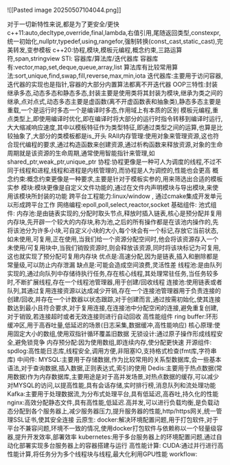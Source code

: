 ![[Pasted image 20250507104044.png]]

对于一切新特性来说,都是为了更安全/更快
c++11:auto,decltype,override,final,lambda,右值引用,尾随返回类型,constexpr,统一初始化,nullptr,typedef,using,rangefor,强制转换(const_cast,static_cast),完美转发,变参模板
c++20:协程,模块,模板元编程,概念约束,三路运算符,span,stringview
STl: 容器库/算法库/迭代器库
容器库有:vector,map,set,deque,queue,array,list
算法库有比较常用算法:sort,unique,find,swap,fill,reverse,max,min,iota
迭代器库:主要用于访问容器,迭代器的实现也是指针,容器的大部分内置算法都离不开迭代器
OOP三特性:封装继承多态,动态多态和静态多态,封装主要是使用类将其封装为模块,继承为类之间的继承,点对点式,动态多态主要是虚函数(离不开虚函数表和抽象类),静态多态主要是重载,一个是运行时多态一个是编译时多态,作用域上有本质的区别
模板元编程,重点类型上,即使用编译时优化,即在编译时将大部分的运行时指令转移到编译时运行,大大缩减响应速度,其中以模板特征作为类型特征,即通过类型之间的运算,也算是比较抽象了,大部分的类模板都是is_开头
RAII内存管理:使用对象来管理资源,这也符合现代编程的要求,通过构造函数来创建资源,通过析构函数来释放资源,对象的生命周期就是该资源的生命周期,通常使用智能指针来管理,如shared_ptr,weak_ptr,unique_ptr
协程:协程更像是一种可人为调度的线程,不过不同于线程和进程,线程和进程是内核管理的,而协程是人为调控的,性能也会更高
概念约束:概念约束更像是一种要求,主要是针对于模板实参的,用来筛选出合适的模板实参
模块:模块更像是自定义文件功能的,通过在文件内声明模块与导出模块,来使用该模块所封装的功能
跨平台工程能力:linux/window , 通过cmake集成开发单元以形成跨平台工作
网络编程:epoll,poll,select,reactor,socket
	基础组件:
池式组件:
	内存池:是由链表实现的,分配时取头节点,释放时插入链表,核心是预分配并复用内存块,先开辟一个较大的内存块,称为池,之后的所有操作都是在该池内操作的,先将该池分为许多小块,可自定义小块的大小,每个块会有一个标记,存放它当前状态,如未使用,可复用,正在使用,当我们给一个资源分配空间时,他会将该资源存入一个未使用/可复用块中,当我们销毁资源时,则会释放该资源,同时将该块标记为可复用,这也就实现了预分配可复用内存块
	优点是:高速分配,因为是链表,插入和删除都是常量级,可以防止内存泄漏
	缺点是:可能会造成空间浪费,灵活性差
	线程池:是由队列实现的,通过向队列中存储待执行任务,存在核心线程,其处理常驻任务,当任务较多时,不断扩展线程,存在一个线程池管理器,用于创建/回收线程
	连接池:使用链表或者队列,其通过复用连接资源以达成减少开销,存在一个连接池管理器用于负责连接的创建/回收,并存在一个计数器以状态跟踪,对于创建而言,通过按需初始化,使其连接数达到最小且符合要求,对于复用连接,在连接池中分配空闲的连接,避免重复创建,对于销毁,若连接超时或者无效连接则进行自动回收
高性能组件
	ring buffer:环形缓冲区,用于高吞吐量,低延迟的场景(日志采集,数据缓冲,高性能响应)
	核心原理:使用固定大小的数组,使用双指针循环覆盖旧数据
	无锁设计:通过原子操作形成线程安全,避免锁竞争
	内存预分配:因为使用数组,即连续内存,使分配更快速
开源组件:
	spdlog:高性能日志库,线程安全,调用方便,非阻塞IO,支持格式检查(fmt库,字符串库)
中间件:
	MYSQL:主要用于存储数据,作为比较常用的关系型数据库,会一些基本语法,对于查询数据,插入数据,正则表达式,索引的使用
	Dedis:主要用于热点数据(常用数据)作为内存数据库,主要用途是对于高并发场景,对热点数据的缓存,可以减少对MYSQL的访问,以提高性能,具有会话存储,实时排行榜,消息队列和流处理功能
	Kafka:主要用于处理数据流,为分布式处理平台,具有低延迟,高吞吐,持久化的性能
	nginx:高效分配静态文件,具有高性能,低延迟.高并发,可以进行负载均衡,是负载动态分配到各个服务器上,减少服务器压力,提升服务器的性能,http/https网关,统一管理SSL证书,使其安全连接
云原生:
	docker:解决环境配置问题,用于打包软件,对于平台不兼容问题,环境不一致的情况,使用docker打包软件与依赖称以一个轻量级容器,提升开发效率,部署效率
	kubernetes:用于多台服务器上的环境配置问题,通过自动化部署实现多台服务器上的容器搭建与运行
高性能计算:
	CUDA:通过并行进行高性能计算,将任务分为多个线程块与线程,最大化利用GPU性能
	workflow:

